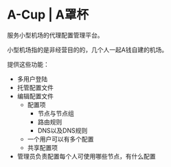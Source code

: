 # A-Cup | A罩杯

服务小型机场的代理配置管理平台。

小型机场指的是非经营目的的，几个人一起A钱自建的机场。

提供这些功能：
- 多用户登陆
- 托管配置文件
- 编辑配置文件
  - 配置项
    - 节点与节点组
    - 路由规则
    - DNS以及DNS规则
  - 一个用户可以有多个配置
  - 共享配置项
- 管理员负责配置每个人可使用哪些节点，有什么配置
